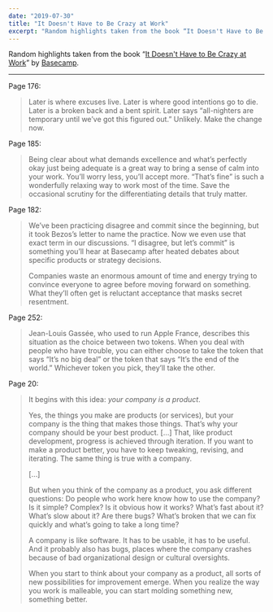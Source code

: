 ```yaml
---
date: "2019-07-30"
title: "It Doesn't Have to Be Crazy at Work"
excerpt: "Random highlights taken from the book “It Doesn't Have to Be Crazy at Work” by Basecamp."
---
```


Random highlights taken from the book “[It Doesn't Have to Be Crazy at Work](https://basecamp.com/books/calm)” by [Basecamp](https://basecamp.com).

---

Page 176:

> Later is where excuses live. Later is where good intentions go to die. Later is a broken back and a bent spirit. Later says “all-nighters are temporary until we’ve got this figured out.” Unlikely. Make the change now.

Page 185:

> Being clear about what demands excellence and what’s perfectly okay just being adequate is a great way to bring a sense of calm into your work. You’ll worry less, you’ll accept more. “That’s fine” is such a wonderfully relaxing way to work most of the time. Save the occasional scrutiny for the differentiating details that truly matter.

Page 182:

> We’ve been practicing disagree and commit since the beginning, but it took Bezos’s letter to name the practice. Now we even use that exact term in our discussions. “I disagree, but let’s commit” is something you’ll hear at Basecamp after heated debates about specific products or strategy decisions.
>
> Companies waste an enormous amount of time and energy trying to convince everyone to agree before moving forward on something. What they’ll often get is reluctant acceptance that masks secret resentment.

Page 252:

> Jean-Louis Gassée, who used to run Apple France, describes this situation as the choice between two tokens. When you deal with people who have trouble, you can either choose to take the token that says “It’s no big deal” or the token that says “It’s the end of the world.” Whichever token you pick, they’ll take the other.

Page 20:

> It begins with this idea: _your company is a product_.
>
> Yes, the things you make are products (or services), but your company is the thing that makes those things. That’s why your company should be your best product. […] That, like product development, progress is achieved through iteration. If you want to make a product better, you have to keep tweaking, revising, and iterating. The same thing is true with a company.
>
> […]
>
> But when you think of the company as a product, you ask different questions: Do people who work here know how to use the company? Is it simple? Complex? Is it obvious how it works? What’s fast about it? What’s slow about it? Are there bugs? What’s broken that we can fix quickly and what’s going to take a long time?
>
> A company is like software. It has to be usable, it has to be useful. And it probably also has bugs, places where the company crashes because of bad organizational design or cultural oversights.
>
> When you start to think about your company as a product, all sorts of new possibilities for improvement emerge. When you realize the way you work is malleable, you can start molding something new, something better.
